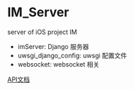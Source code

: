 # IM_Server
server of iOS project IM

- imServer: Django 服务器    
- uwsgi_django_config: uwsgi 配置文件
- websocket: websocket 相关

[API文档](https://alicizations.github.io/IM_Server/index.html)